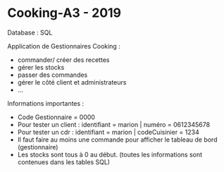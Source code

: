 # Cooking-A3 - 2019

Database : SQL

Application de Gestionnaires Cooking : 
- commander/ créer des recettes
- gérer les stocks
- passer des commandes
- gérer le côté client et administrateurs
- ...

Informations importantes :
- Code Gestionnaire = 0000
- Pour tester un client : identifiant = marion | numéro = 0612345678
- Pour tester un cdr : identifiant = marion | codeCuisinier = 1234
- Il faut faire au moins une commande pour afficher le tableau de bord (gestionnaire)
- Les stocks sont tous à 0 au début.
(toutes les informations sont contenues dans les tables SQL)
